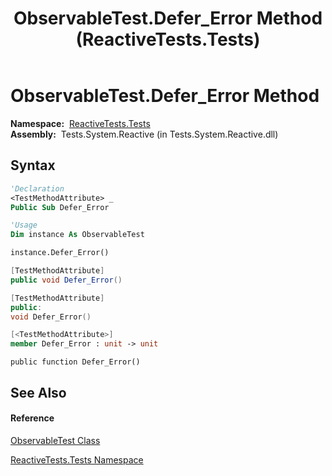 ﻿---
title: ObservableTest.Defer_Error Method  (ReactiveTests.Tests)
TOCTitle: Defer_Error Method
ms:assetid: M:ReactiveTests.Tests.ObservableTest.Defer_Error
ms:mtpsurl: https://msdn.microsoft.com/en-us/library/reactivetests.tests.observabletest.defer_error(v=VS.103)
ms:contentKeyID: 36619662
ms.date: 06/28/2011
mtps_version: v=VS.103
f1_keywords:
- ReactiveTests.Tests.ObservableTest.Defer_Error
dev_langs:
- CSharp
- JScript
- VB
- FSharp
- c++
---

# ObservableTest.Defer\_Error Method

**Namespace:**  [ReactiveTests.Tests](hh289046\(v=vs.103\).md)  
**Assembly:**  Tests.System.Reactive (in Tests.System.Reactive.dll)

## Syntax

``` vb
'Declaration
<TestMethodAttribute> _
Public Sub Defer_Error
```

``` vb
'Usage
Dim instance As ObservableTest

instance.Defer_Error()
```

``` csharp
[TestMethodAttribute]
public void Defer_Error()
```

``` c++
[TestMethodAttribute]
public:
void Defer_Error()
```

``` fsharp
[<TestMethodAttribute>]
member Defer_Error : unit -> unit 
```

``` jscript
public function Defer_Error()
```

## See Also

#### Reference

[ObservableTest Class](hh288687\(v=vs.103\).md)

[ReactiveTests.Tests Namespace](hh289046\(v=vs.103\).md)

